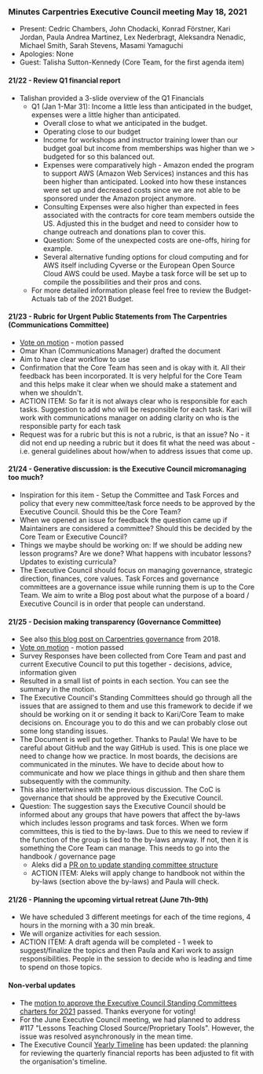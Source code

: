 ### Minutes Carpentries Executive Council meeting May 18, 2021

* Present: Cedric Chambers, John Chodacki, Konrad Förstner, Kari
  Jordan, Paula Andrea Martinez, Lex Nederbragt, Aleksandra Nenadic,
  Michael Smith, Sarah Stevens, Masami Yamaguchi
* Apologies: None
* Guest: Talisha Sutton-Kennedy (Core Team, for the first agenda item)

#### 21/22 - Review Q1 financial report

* Talishan provided a 3-slide overview of the Q1 Financials
  * Q1 (Jan 1-Mar 31): Income a little less than anticipated in the budget, expenses were a little higher than anticipated.
    * Overall close to what we anticipated in the budget.
    * Operating close to our budget
    * Income for workshops and instructor training lower than our
      budget goal but income from memberships was higher than we >
      budgeted for so this balanced out.
    * Expenses were comparatively high - Amazon ended the program to
      support AWS (Amazon Web Services) instances and this has been
      higher than anticipated. Looked into how these instances were
      set up and decreased costs since we are not able to be sponsored
      under the Amazon project anymore.
    * Consulting Expenses were also higher than expected in fees
      associated with the contracts for core team members outside the
      US. Adjusted this in the budget and need to consider how to
      change outreach and donations plan to cover this.
    * Question: Some of the unexpected costs are one-offs, hiring for example.
    * Several alternative funding options for cloud computing and for
      AWS itself including Cyverse or the European Open Source Cloud
      AWS could be used. Maybe a task force will be set up to compile
      the possibilities and their pros and cons.
  * For more detailed information please feel free to review the
    Budget-Actuals tab of the 2021 Budget.

#### 21/23 - Rubric for Urgent Public Statements from The Carpentries (Communications Committee)

* [Vote on
  motion](https://github.com/carpentries/executive-council-info/issues/62) -
  motion passed
* Omar Khan (Communications Manager) drafted the document
* Aim to have clear workflow to use
* Confirmation that the Core Team has seen and is okay with it. All
  their feedback has been incorporated. It is very helpful for the
  Core Team and this helps make it clear when we should make a
  statement and when we shouldn't.
* ACTION ITEM: So far it is not always clear who is responsible for
  each tasks. Suggestion to add who will be responsible for each
  task. Kari will work with communications manager on adding clarity
  on who is the responsible party for each task
* Request was for a rubric but this is not a rubric, is that an issue?
  No - it did not end up needing a rubric but it does fit what the
  need was about - i.e. general guidelines about how/when to address
  issues that come up.

#### 21/24 - Generative discussion: is the Executive Council micromanaging too much?

* Inspiration for this item - Setup the Committee and Task Forces and
  policy that every new committee/task force needs to be approved by
  the Executive Council. Should this be the Core Team?
* When we opened an issue for feedback the question came up if
  Maintainers are considered a committee? Should this be decided by
  the Core Team or Executive Council?
* Things we maybe should be working on: If we should be adding new
  lesson programs? Are we done? What happens with incubator lessons?
  Updates to existing curricula?
* The Executive Council should focus on managing governance, strategic
  direction, finances, core values. Task Forces and governance
  committees are a governance issue while running them is up to the
  Core Team. We aim to write a Blog post about what the purpose of a
  board / Executive Council is in order that people can understand.

#### 21/25 - Decision making transparency (Governance Committee)

* See also [this blog post on Carpentries governance](https://carpentries.org/blog/2018/09/executive-committee-structure/) from 2018.
* [Vote on
  motion](https://github.com/carpentries/executive-council-info/issues/61) -
  motion passed
* Survey Responses have been collected from Core Team and past and
  current Executive Council to put this together - decisions, advice,
  information given
* Resulted in a small list of points in each section. You can see the
  summary in the motion.
* The Executive Council's Standing Committees should go through all
  the issues that are assigned to them and use this framework to
  decide if we should be working on it or sending it back to Kari/Core
  Team to make decisions on. Encourage you to do this and we can
  probably close out some long standing issues.
* The Document is well put together. Thanks to Paula! We have to be
  careful about GitHub and the way GitHub is used. This is one place
  we need to change how we practice. In most boards, the decisions are
  communicated in the minutes. We have to decide about how to
  communicate and how we place things in github and then share them
  subsequently with the community.
* This also intertwines with the previous discussion. The CoC is
  governance that should be approved by the Executive Council.
* Question: The suggestion says the Executive Council should be
  informed about any groups that have powers that affect the by-laws
  which includes lesson programs and task forces. When we form
  committees, this is tied to the by-laws. Due to this we need to
  review if the function of the group is tied to the by-laws anyway.
  If not, then it is something the Core Team can manage. This needs to
  go into the handbook / governance page
  * Aleks did a [PR on to update standing committee
  structure](https://github.com/carpentries/docs.carpentries.org/pull/727)
  * ACTION ITEM: Aleks will apply change to handbook not within the
  by-laws (section above the by-laws) and Paula will check.

#### 21/26 - Planning the upcoming virtual retreat (June 7th-9th)

* We have scheduled 3 different meetings for each of the time regions,
  4 hours in the morning with a 30 min break.
* We will organize activities for each session.
* ACTION ITEM: A draft agenda will be completed - 1 week to
  suggest/finalize the topics and then Paula and Kari work to assign
  responsibilities. People in the session to decide who is leading and
  time to spend on those topics.

#### Non-verbal updates

* The [motion to approve the Executive Council Standing Committees
  charters for
  2021](https://github.com/carpentries/executive-council-info/issues/57)
  passed. Thanks everyone for voting!
* For the June Executive Council meeting, we had planned to address
  #117 "Lessons Teaching Closed Source/Proprietary Tools". However,
  the issue was resolved asynchronously in the mean time.
* The Executive Council [Yearly
  Timeline](https://docs.carpentries.org/topic_folders/governance/executive-council.html#yearly-timeline)
  has been updated: the planning for reviewing the quarterly financial
  reports has been adjusted to fit with the organisation's timeline.
